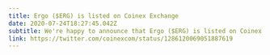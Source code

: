 ```yaml
---
title: Ergo ($ERG) is listed on Coinex Exchange
date: 2020-07-24T18:27:45.042Z
subtitle: We're happy to announce that Ergo ($ERG) is listed on Coinex Exchange
link: https://twitter.com/coinexcom/status/1286120069051887619
---
```

